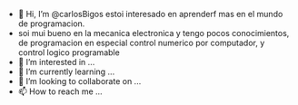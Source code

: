 - 👋 Hi, I’m @carlosBigos estoi interesado en aprenderf mas en el mundo de programacion. 
- soi mui bueno en la mecanica electronica y tengo pocos conocimientos, de programacion en especial control numerico por computador, y control logico programable 
- 👀 I’m interested in ...
- 🌱 I’m currently learning ...
- 💞️ I’m looking to collaborate on ...
- 📫 How to reach me ...

